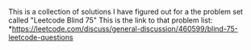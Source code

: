 This is a collection of solutions I have figured out for a the problem set called "Leetcode Blind 75"
This is the link to that problem list:
    *https://leetcode.com/discuss/general-discussion/460599/blind-75-leetcode-questions
